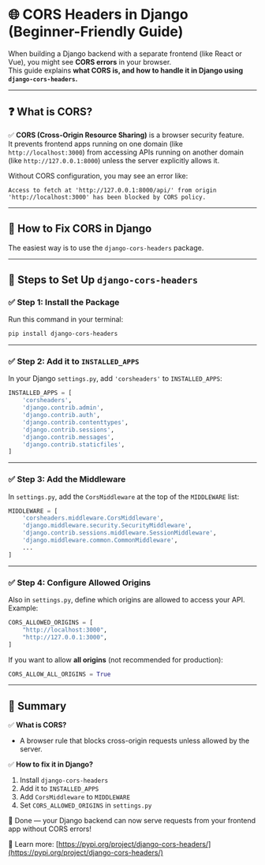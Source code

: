 # 🌐 CORS Headers in Django (Beginner-Friendly Guide)

When building a Django backend with a separate frontend (like React or Vue), you might see **CORS errors** in your browser.  
This guide explains **what CORS is, and how to handle it in Django using `django-cors-headers`.**

---

## ❓ What is CORS?

✅ **CORS (Cross-Origin Resource Sharing)** is a browser security feature.  
It prevents frontend apps running on one domain (like `http://localhost:3000`) from accessing APIs running on another domain (like `http://127.0.0.1:8000`) unless the server explicitly allows it.

Without CORS configuration, you may see an error like:
```
Access to fetch at 'http://127.0.0.1:8000/api/' from origin 'http://localhost:3000' has been blocked by CORS policy.
```

---

## 🔷 How to Fix CORS in Django

The easiest way is to use the `django-cors-headers` package.

---

## 🚀 Steps to Set Up `django-cors-headers`

### ✅ Step 1: Install the Package

Run this command in your terminal:
```bash
pip install django-cors-headers
```

---

### ✅ Step 2: Add it to `INSTALLED_APPS`

In your Django `settings.py`, add `'corsheaders'` to `INSTALLED_APPS`:
```python
INSTALLED_APPS = [
    'corsheaders',
    'django.contrib.admin',
    'django.contrib.auth',
    'django.contrib.contenttypes',
    'django.contrib.sessions',
    'django.contrib.messages',
    'django.contrib.staticfiles',
]
```

---

### ✅ Step 3: Add the Middleware

In `settings.py`, add the `CorsMiddleware` at the top of the `MIDDLEWARE` list:
```python
MIDDLEWARE = [
    'corsheaders.middleware.CorsMiddleware',
    'django.middleware.security.SecurityMiddleware',
    'django.contrib.sessions.middleware.SessionMiddleware',
    'django.middleware.common.CommonMiddleware',
    ...
]
```

---

### ✅ Step 4: Configure Allowed Origins

Also in `settings.py`, define which origins are allowed to access your API. Example:
```python
CORS_ALLOWED_ORIGINS = [
    "http://localhost:3000",
    "http://127.0.0.1:3000",
]
```

If you want to allow **all origins** (not recommended for production):
```python
CORS_ALLOW_ALL_ORIGINS = True
```

---

## 🏁 Summary

✅ **What is CORS?**
- A browser rule that blocks cross-origin requests unless allowed by the server.

✅ **How to fix it in Django?**
1. Install `django-cors-headers`
2. Add it to `INSTALLED_APPS`
3. Add `CorsMiddleware` to `MIDDLEWARE`
4. Set `CORS_ALLOWED_ORIGINS` in `settings.py`

🎉 Done — your Django backend can now serve requests from your frontend app without CORS errors!

🔗 Learn more: [https://pypi.org/project/django-cors-headers/](https://pypi.org/project/django-cors-headers/)
